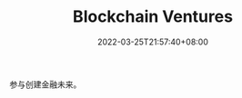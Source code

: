 ﻿---
weight: 
title: "Blockchain Ventures"
description: "参与创建金融未来"
date: 2022-03-25T21:57:40+08:00
lastmod: 2022-03-25T16:45:40+08:00
draft: false
authors: ["Metabd"]
featuredImage: "blockchain-ventures.jpg"
link: ""
tags: ["投资机构","Blockchain Ventures"]
categories: ["navigation"]
navigation: ["投资机构"]
lightgallery: true
toc: true
pinned: false
recommend: false
recommend1: false
---
参与创建金融未来。
